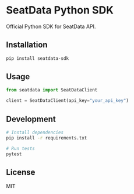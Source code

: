 # SeatData Python SDK

Official Python SDK for SeatData API.

## Installation

```bash
pip install seatdata-sdk
```

## Usage

```python
from seatdata import SeatDataClient

client = SeatDataClient(api_key="your_api_key")
```

## Development

```bash
# Install dependencies
pip install -r requirements.txt

# Run tests
pytest
```

## License

MIT